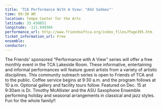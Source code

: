 ```yaml
---
title: 'TCA Performance With A View: "ASU SaXmas"'
time: 09:30 AM
location: Tempe Center for the Arts
latitude: 33.430851
longitude: -111.949304
performance_url: http://www.friendsoftca.org/index_files/Page395.htm
ticket_information_url: Free
ensemble: 
conductor: 
---
```

The Friends' sponsored &#8220;Performance with A View&#8221; series will offer a free monthly event in the TCA Lakeside Room. These informative, entertaining and informal performances will feature guest artists from a variety of artistic disciplines. This community outreach series is open to Friends of TCA and to the public. Coffee service begins at 9:30 a.m. and the program follows at 10 a.m. Optional gallery and facility tours follow.  Featured on Dec. 15 at 9:30am is Dr. Timothy McAllister and the ASU Saxophone Ensemble performing holiday and seasonal arrangements in classical and jazz styles.  Fun for the whole family!!